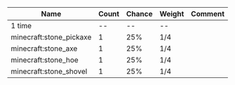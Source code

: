 | Name                    | Count | Chance | Weight | Comment |
| ----------------------- | ----- | ------ | ------ | ------- |
| 1 time                  |    -- |     -- |     -- |         |
| minecraft:stone_pickaxe |     1 |    25% |    1/4 |         |
| minecraft:stone_axe     |     1 |    25% |    1/4 |         |
| minecraft:stone_hoe     |     1 |    25% |    1/4 |         |
| minecraft:stone_shovel  |     1 |    25% |    1/4 |         |